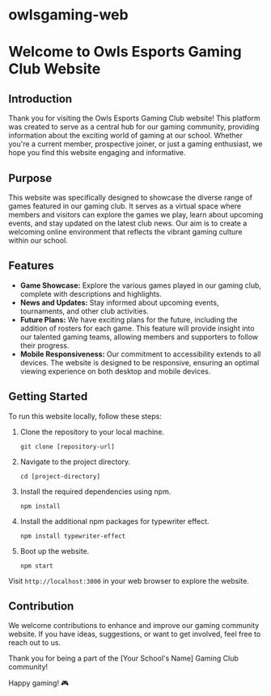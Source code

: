 # owlsgaming-web
# Welcome to Owls Esports Gaming Club Website

## Introduction
Thank you for visiting the Owls Esports Gaming Club website! This platform was created to serve as a central hub for our gaming community, providing information about the exciting world of gaming at our school. Whether you're a current member, prospective joiner, or just a gaming enthusiast, we hope you find this website engaging and informative.

## Purpose
This website was specifically designed to showcase the diverse range of games featured in our gaming club. It serves as a virtual space where members and visitors can explore the games we play, learn about upcoming events, and stay updated on the latest club news. Our aim is to create a welcoming online environment that reflects the vibrant gaming culture within our school.

## Features
- **Game Showcase:** Explore the various games played in our gaming club, complete with descriptions and highlights.
- **News and Updates:** Stay informed about upcoming events, tournaments, and other club activities.
- **Future Plans:** We have exciting plans for the future, including the addition of rosters for each game. This feature will provide insight into our talented gaming teams, allowing members and supporters to follow their progress.
- **Mobile Responsiveness:** Our commitment to accessibility extends to all devices. The website is designed to be responsive, ensuring an optimal viewing experience on both desktop and mobile devices.

## Getting Started
To run this website locally, follow these steps:

1. Clone the repository to your local machine.
   ```
   git clone [repository-url]
   ```

2. Navigate to the project directory.
   ```
   cd [project-directory]
   ```

3. Install the required dependencies using npm.
   ```
   npm install
   ```

4. Install the additional npm packages for typewriter effect.
   ```
   npm install typewriter-effect
   ```

5. Boot up the website.
   ```
   npm start
   ```

Visit `http://localhost:3000` in your web browser to explore the website.

## Contribution
We welcome contributions to enhance and improve our gaming community website. If you have ideas, suggestions, or want to get involved, feel free to reach out to us.

Thank you for being a part of the [Your School's Name] Gaming Club community!

Happy gaming! 🎮
